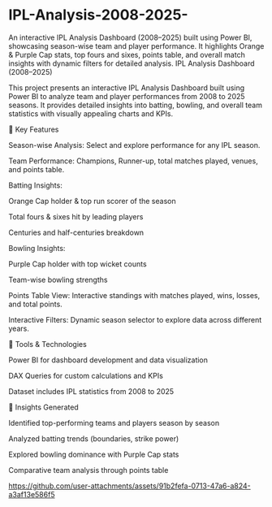 
# IPL-Analysis-2008-2025-
An interactive IPL Analysis Dashboard (2008–2025) built using Power BI, showcasing season-wise team and player performance. It highlights Orange &amp; Purple Cap stats, top fours and sixes, points table, and overall match insights with dynamic filters for detailed analysis.
IPL Analysis Dashboard (2008–2025)

This project presents an interactive IPL Analysis Dashboard built using Power BI to analyze team and player performances from 2008 to 2025 seasons. It provides detailed insights into batting, bowling, and overall team statistics with visually appealing charts and KPIs.

🔹 Key Features

Season-wise Analysis: Select and explore performance for any IPL season.

Team Performance: Champions, Runner-up, total matches played, venues, and points table.

Batting Insights:

Orange Cap holder & top run scorer of the season

Total fours & sixes hit by leading players

Centuries and half-centuries breakdown

Bowling Insights:

Purple Cap holder with top wicket counts

Team-wise bowling strengths

Points Table View: Interactive standings with matches played, wins, losses, and total points.

Interactive Filters: Dynamic season selector to explore data across different years.

🔹 Tools & Technologies

Power BI for dashboard development and data visualization

DAX Queries for custom calculations and KPIs

Dataset includes IPL statistics from 2008 to 2025

🔹 Insights Generated

Identified top-performing teams and players season by season

Analyzed batting trends (boundaries, strike power)

Explored bowling dominance with Purple Cap stats

Comparative team analysis through points table



https://github.com/user-attachments/assets/91b2fefa-0713-47a6-a824-a3af13e586f5

